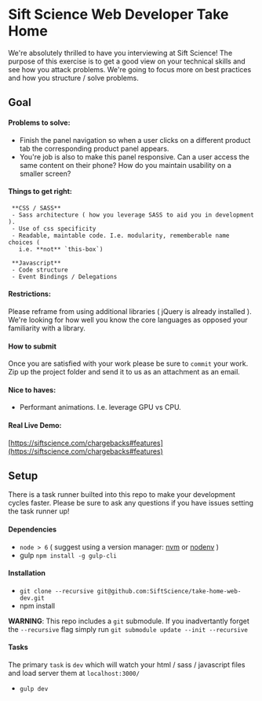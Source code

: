 # Sift Science Web Developer Take Home

We're absolutely thrilled to have you interviewing at Sift Science! The purpose
of this exercise is to get a good view on your technical skills and see how you
attack problems. We're going to focus more on best practices and
how you structure / solve problems.


## Goal

#### Problems to solve:
- Finish the panel navigation so when a user clicks on a different product tab
 the corresponding product panel appears.
 - You're job is also to make this panel responsive. Can a user access the same
   content on their phone? How do you maintain usability on a smaller screen?

#### Things to get right:

     **CSS / SASS**
     - Sass architecture ( how you leverage SASS to aid you in development ).
     - Use of css specificity
     - Readable, maintable code. I.e. modularity, rememberable name choices (
       i.e. **not** `this-box`)

     **Javascript**
     - Code structure
     - Event Bindings / Delegations

#### Restrictions:
Please reframe from using additional libraries ( jQuery is already installed ).
We're looking for how well you know the core languages as opposed your
familiarity with a library.

#### How to submit

Once you are satisfied with your work please be sure to `commit` your work. Zip
up the project folder and send it to us as an attachment as an email.

#### Nice to haves:

- Performant animations. I.e. leverage GPU vs CPU.

#### Real Live Demo:
[https://siftscience.com/chargebacks#features](https://siftscience.com/chargebacks#features)


## Setup

There is a task runner builted into this repo to make your development cycles
faster. Please be sure to ask any questions if you have issues setting the task
runner up!


#### Dependencies

- `node > 6` ( suggest using a version manager:
  [nvm](https://github.com/creationix/nvm) or
    [nodenv](https://github.com/nodenv/nodenv) )
- gulp `npm install -g gulp-cli`


#### Installation

- `git clone --recursive git@github.com:SiftScience/take-home-web-dev.git`
- npm install

**WARNING**: This repo includes a `git` submodule. If you inadvertantly forget
the `--recursive` flag simply run `git submodule update --init --recursive`


#### Tasks
The primary `task` is `dev` which will watch your html / sass / javascript files
and load server them at `localhost:3000/`

- `gulp dev`
